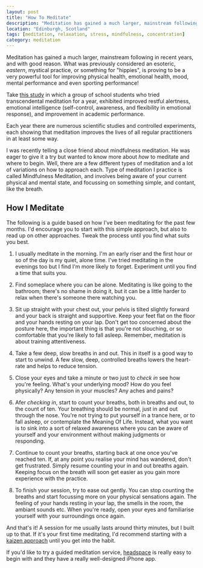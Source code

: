 ```yaml
---
layout: post
title: "How To Meditate"
description: "Meditation has gained a much larger, mainstream following in recent years, and with good reason. What was previously considered an esoteric, eastern, mystical practice, or something for \"hippies\", is proving to be a very powerful tool for improving physical health, emotional health, mood, mental performance and even sporting performance!"
location: "Edinburgh, Scotland"
tags: [meditation, relaxation, stress, mindfulness, concentration]
category: meditation
---
```


Meditation has gained a much larger, mainstream following in recent years, and with good reason. What was previously considered an esoteric, *eastern*, mystical practice, or something for "hippies", is proving to be a very powerful tool for improving physical health, emotional health, mood, mental performance and even sporting performance!

Take [this study](http://www.ncbi.nlm.nih.gov/pubmed/16979106 "The experience of transcendental meditation in middle school students: a qualitative report.
") in which a group of school students who tried transcendental meditation for a year, exhibited improved  restful alertness, emotional intelligence (self-control,  awareness, and flexibility in emotional response), and improvement in academic performance.

Each year there are numerous scientific studies and controlled experiments, each showing that meditation improves the lives of all regular practitioners in at least some way. 

I was recently telling a close friend about mindfulness meditation. He was eager to give it a try but wanted to know more about *how* to meditate and where to begin.  Well, there are a few  different types of meditation and a lot of variations on how to approach each.  Type of meditation I practice is called Mindfulness Meditation, and involves being aware of your current  physical and mental state, and focussing on something simple, and contant, like the breath.

## How I Meditate

The following is a guide based on how I've been meditating for the past few months. I'd encourage you to start with this simple approach, but also to read up on other approaches. Tweak the process until you find what suits you best.

1. I usually meditate in the morning.  I'm an early riser and the first hour or so of the day is my quiet, alone time.  I've tried meditating in the evenings too but I find I'm more likely to forget. Experiment until you find a time that suits you.

2. Find someplace where you can be alone. Meditating is like going to the bathroom; there's no shame in doing it, but it can be a little harder to relax when there's someone there watching you.

3. Sit up straight with your chest out, your pelvis is tilted slightly forward and your back is straight and supportive. Keep your feet flat on the floor and your hands resting on your lap. Don't get too concerned about the posture here, the important thing is that you're not slouching, or so comfortable that you're likely to fall asleep. Remember, meditation is about training attentiveness.

4. Take a few deep, slow breaths in and out. This in itself is a good way to start to unwind. A few slow, deep, controlled breaths lowers the heart-rate and helps to reduce tension. 

5. Close your eyes and take a minute or two just to *check in* see how you're feeling. What's your underlying mood? How do you feel physically? Any tension in your muscles? Any aches and pains?

6. Afer *checking in*, start to count your breaths, both in breaths and out, to the count of ten. Your breathing should be normal, just in and out through the nose. You're not trying to put yourself in a trance here, or to fall asleep, or contemplate the Meaning Of Life. Instead, what you want is to sink into a sort of relaxed awareness where you can be aware of yourself and your environment without making judgments or responding.

7. Continue to count your breaths, starting back at one once you've reached ten. If, at any point you realise your mind has wandered, don't get frustrated. Simply resume counting your in and out breaths again. Keeping focus on the breath will soon get easier as you gain more experience with the practice.

8. To finish your session, try to ease out gently. You can stop counting the breaths and start focussing more on your physical sensations again. The feeling of your hands resting in your lap, the smells in the room, the ambiant sounds etc. When you're ready, open your eyes and familiarise yourself with your surroundings once again.

And that's it! A session for me usually lasts around thirty minutes, but I built up to that. If it's your first time meditating, I'd recommend starting with a [kaizen approach](/What-Is-Kaizen/ "What is Kaizen?") until you get into the habit.

If you'd like to try a guided meditation service, [headspace](http://getsomeheadspace.com "Headspace, guided meditation") is really easy to begin with and they have a really well-designed iPhone app.
